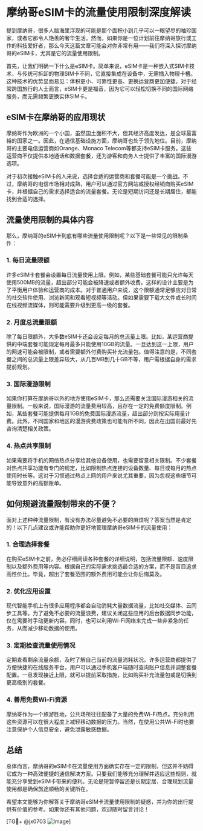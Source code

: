 # 摩纳哥eSIM卡的流量使用限制深度解读

提到摩纳哥，很多人脑海里浮现的可能是那个面积小到几乎可以一眼望尽的袖珍国家，或者它那令人艳羡的奢华生活。然而，如果你是一位计划前往摩纳哥旅行或工作的科技爱好者，那么今天这篇文章可能会对你非常有用——我们将深入探讨摩纳哥的eSIM卡，尤其是它的流量使用限制。

首先，让我们明确一下什么是eSIM卡。简单来说，eSIM卡是一种嵌入式SIM卡技术，与传统可拆卸的物理SIM卡不同，它直接集成在设备中，无需插入物理卡槽。这种技术的优势显而易见：体积更小、可靠性更高、更换运营商更加便捷。对于经常跨国旅行的人士而言，eSIM卡更是福音，因为它可以轻松切换不同的国际网络服务，而无需频繁更换实体SIM卡。

## eSIM卡在摩纳哥的应用现状

摩纳哥作为欧洲的一个小国，虽然国土面积不大，但其经济高度发达，是全球最富裕的国家之一。因此，在通信基础设施方面，摩纳哥也处于领先地位。目前，摩纳哥的主要电信运营商如Orange、Monaco Telecom等都支持eSIM卡服务。这些运营商不仅提供本地通话和数据套餐，还为游客和商务人士提供了丰富的国际漫游选项。

对于初次接触eSIM卡的人来说，选择合适的运营商和套餐可能是一个挑战。不过，摩纳哥的电信市场相对成熟，用户可以通过官方网站或授权经销商购买eSIM卡，并根据自己的需求选择适合的流量套餐。无论是短期访问还是长期居住，都能找到合适的选择。

## 流量使用限制的具体内容

那么，摩纳哥的eSIM卡到底有哪些流量使用限制呢？以下是一些常见的限制条件：

### 1. **每日流量限额**
许多eSIM卡套餐会设置每日流量使用上限。例如，某些基础套餐可能只允许每天使用500MB的流量，超出部分可能会被降速或者额外收费。这样的设计主要是为了平衡用户体验和运营商的成本。对于普通用户来说，这个限额通常足够应对日常的社交软件使用、浏览新闻和观看短视频等活动。但如果需要下载大文件或长时间在线视频流媒体，则可能需要升级到更高一级的套餐。

### 2. **月度总流量限额**
除了每日限额外，大多数eSIM卡还会设定每月的总流量上限。比如，某运营商提供的中端套餐可能规定每月最多只能使用10GB的流量。一旦达到这一上限，用户的网速可能会被限制，或者需要额外付费购买补充流量包。值得注意的是，不同套餐之间的总流量上限差异较大，从几百MB到几十GB不等，用户需根据自身的需求提前规划。

### 3. **国际漫游限制**
如果你打算在摩纳哥以外的地方使用eSIM卡，那么还需要关注国际漫游相关的流量限制。一般来说，国际漫游的流量费用较高，且存在一定的免费额度限制。例如，某些套餐可能提供每月1GB的免费国际漫游流量，超出部分则按实际用量计费。此外，不同国家和地区的漫游资费政策也可能有所不同，因此在出国前最好先咨询清楚相关政策。

### 4. **热点共享限制**
如果需要将手机的网络热点分享给其他设备使用，也需要留意相关限制。不少套餐对热点共享功能有专门的规定，比如限制热点连接的设备数量、每日或每月的热点使用时长等。这对于习惯通过热点上网的用户来说尤其重要，因为忽视这些细节可能导致意外的高额账单。

## 如何规避流量限制带来的不便？

面对上述种种流量限制，有没有办法尽量避免不必要的麻烦呢？答案当然是肯定的！以下几点建议或许能帮助你更好地管理摩纳哥eSIM卡的流量使用：

### 1. **合理选择套餐**
在购买eSIM卡之前，务必仔细阅读各种套餐的详细说明，包括流量限额、速度限制以及额外费用等内容。根据自己的实际需求挑选最合适的方案，而不是盲目追求高性价比。毕竟，超出了套餐范围的额外费用可能会让你后悔莫及。

### 2. **优化应用设置**
现代智能手机上有很多应用程序都会自动消耗大量数据流量，比如社交媒体、云同步工具等。为了避免不必要的流量浪费，建议关闭这些应用的后台数据同步功能，仅在需要时手动更新内容。同时，也可以利用Wi-Fi网络来完成一些非紧急的任务，从而减少移动数据的使用。

### 3. **定期检查流量使用情况**
定期查看剩余流量余额，及时了解自己当前的流量消耗状况。许多运营商都提供了方便快捷的在线服务平台，用户可以通过手机客户端随时查询账户信息并调整套餐配置。一旦发现接近上限，就可以提前采取措施，比如购买补充流量包或是切换到更高级别的套餐。

### 4. **善用免费Wi-Fi资源**
摩纳哥作为一个旅游胜地，公共场所往往配备了大量的免费Wi-Fi热点。充分利用这些资源可以在很大程度上减轻移动数据的压力。当然，在使用公共Wi-Fi时也要注意保护个人信息安全，避免泄露敏感数据。

## 总结

总体而言，摩纳哥的eSIM卡在流量使用方面确实存在一定的限制，但这并不妨碍它成为一种高效便捷的通信解决方案。只要我们能够充分理解并适应这些规则，就能充分享受到eSIM卡带来的便利。无论是短暂停留还是长期定居，合理规划流量使用都是确保旅途顺畅的关键所在。

希望本文能够为你解答关于摩纳哥eSIM卡流量使用限制的疑惑，并为你的出行提供有价值的参考。如果你还有其他问题，欢迎随时留言讨论！

[TG💪+ @jx0703 ![Image](https://github.com/user-attachments/assets/dbca1d08-cadb-493c-b0ec-ad6f7a83f270)]